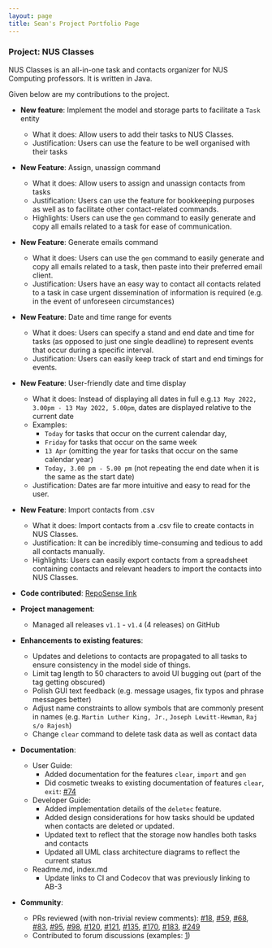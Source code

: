 ```yaml
---
layout: page
title: Sean's Project Portfolio Page
---
```


### Project: NUS Classes

NUS Classes is an all-in-one task and contacts organizer for NUS Computing professors. It is written in Java.

Given below are my contributions to the project.

* **New feature**: Implement the model and storage parts to facilitate a `Task` entity
  * What it does: Allow users to add their tasks to NUS Classes.
  * Justification: Users can use the feature to be well organised with their tasks


* **New Feature**: Assign, unassign command 
  * What it does: Allow users to assign and unassign contacts from tasks 
  * Justification: Users can use the feature for bookkeeping purposes as well as to facilitate other contact-related commands.
  * Highlights: Users can use the `gen` command to easily generate and copy all emails related to a task for ease of communication.


* **New Feature**: Generate emails command
  * What it does: Users can use the `gen` command to easily generate and copy all emails related to a task, then paste into their preferred email client.
  * Justification: Users have an easy way to contact all contacts related to a task in case urgent dissemination of information is required (e.g. in the event of unforeseen circumstances)


* **New Feature**: Date and time range for events
  * What it does: Users can specify a stand and end date and time for tasks (as opposed to just one single deadline) to represent events that occur during a specific interval.
  * Justification: Users can easily keep track of start and end timings for events.
  

* **New Feature**: User-friendly date and time display
  * What it does: Instead of displaying all dates in full e.g.`13 May 2022, 3.00pm - 13 May 2022, 5.00pm`, dates are displayed relative to the current date
  * Examples:
    * `Today` for tasks that occur on the current calendar day, 
    * `Friday` for tasks that occur on the same week 
    * `13 Apr` (omitting the year for tasks that occur on the same calendar year)
    * `Today, 3.00 pm - 5.00 pm` (not repeating the end date when it is the same as the start date)
  * Justification: Dates are far more intuitive and easy to read for the user.


* **New Feature**: Import contacts from .csv
  * What it does: Import contacts from a .csv file to create contacts in NUS Classes.
  * Justification: It can be incredibly time-consuming and tedious to add all contacts manually.
  * Highlights: Users can easily export contacts from a spreadsheet containing contacts and relevant headers to import the contacts into NUS Classes.


* **Code contributed**: [RepoSense link](https://nus-cs2103-ay2122s2.github.io/tp-dashboard/?search=&sort=groupTitle&sortWithin=title&since=2022-02-18&timeframe=commit&mergegroup=&groupSelect=groupByRepos&breakdown=false&tabOpen=true&tabType=authorship&tabAuthor=snss231&tabRepo=AY2122S2-CS2103T-T12-4%2Ftp%5Bmaster%5D&authorshipIsMergeGroup=false&authorshipFileTypes=docs~functional-code~test-code~other&authorshipIsBinaryFileTypeChecked=false)


* **Project management**:
  * Managed all releases `v1.1` - `v1.4` (4 releases) on GitHub


* **Enhancements to existing features**:
  * Updates and deletions to contacts are propagated to all tasks to ensure consistency in the model side of things.
  * Limit tag length to 50 characters to avoid UI bugging out (part of the tag getting obscured)
  * Polish GUI text feedback (e.g. message usages, fix typos and phrase messages better)
  * Adjust name constraints to allow symbols that are commonly present in names (e.g. `Martin Luther King, Jr.`, `Joseph Lewitt-Hewman`, `Raj s/o Rajesh`)
  * Change `clear` command to delete task data as well as contact data


* **Documentation**:
  * User Guide:
    * Added documentation for the features `clear`, `import` and `gen`
    * Did cosmetic tweaks to existing documentation of features `clear`, `exit`: [\#74]()
  * Developer Guide:
    * Added implementation details of the `deletec` feature.
    * Added design considerations for how tasks should be updated when contacts are deleted or updated.
    * Updated text to reflect that the storage now handles both tasks and contacts
    * Updated all UML class architecture diagrams to reflect the current status
  * Readme.md, index.md
    * Update links to CI and Codecov that was previously linking to AB-3


* **Community**:
  * PRs reviewed (with non-trivial review comments): [\#18](https://github.com/AY2122S2-CS2103T-T12-4/tp/pull/18), [\#59](https://github.com/AY2122S2-CS2103T-T12-4/tp/pull/59), [\#68](https://github.com/AY2122S2-CS2103T-T12-4/tp/pull/68), [\#83](https://github.com/AY2122S2-CS2103T-T12-4/tp/pull/83), [\#95](https://github.com/AY2122S2-CS2103T-T12-4/tp/pull/95), [\#98](https://github.com/AY2122S2-CS2103T-T12-4/tp/pull/98), [\#120](https://github.com/AY2122S2-CS2103T-T12-4/tp/pull/120), [\#121](https://github.com/AY2122S2-CS2103T-T12-4/tp/pull/121), [\#135](https://github.com/AY2122S2-CS2103T-T12-4/tp/pull/135), [\#170](https://github.com/AY2122S2-CS2103T-T12-4/tp/pull/170), [\#183](https://github.com/AY2122S2-CS2103T-T12-4/tp/pull/183), [\#249](https://github.com/AY2122S2-CS2103T-T12-4/tp/pull/249)
  * Contributed to forum discussions (examples: [1](https://github.com/nus-cs2103-AY2122S2/forum/issues/241))
